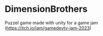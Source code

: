 # DimensionBrothers
Puzzel game made with unity for a game jam (https://itch.io/jam/gamedevtv-jam-2023)
